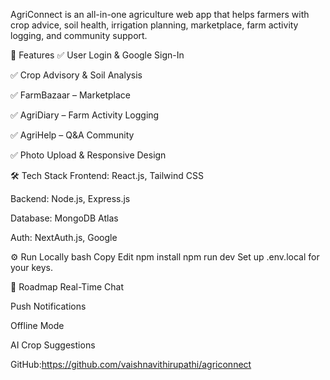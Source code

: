 AgriConnect is an all-in-one agriculture web app that helps farmers with crop advice, soil health, irrigation planning, marketplace, farm activity logging, and community support.

🚀 Features
✅ User Login & Google Sign-In

✅ Crop Advisory & Soil Analysis

✅ FarmBazaar – Marketplace

✅ AgriDiary – Farm Activity Logging

✅ AgriHelp – Q&A Community

✅ Photo Upload & Responsive Design

🛠 Tech Stack
Frontend: React.js, Tailwind CSS

Backend: Node.js, Express.js

Database: MongoDB Atlas

Auth: NextAuth.js, Google

⚙️ Run Locally
bash
Copy
Edit
npm install
npm run dev
Set up .env.local for your keys.

🎯 Roadmap
Real-Time Chat

Push Notifications

Offline Mode

AI Crop Suggestions

GitHub:https://github.com/vaishnavithirupathi/agriconnect

